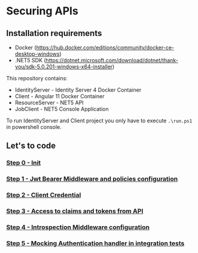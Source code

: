 # Securing APIs
## Installation requirements
*  Docker (https://hub.docker.com/editions/community/docker-ce-desktop-windows)
* .NET5 SDK (https://dotnet.microsoft.com/download/dotnet/thank-you/sdk-5.0.201-windows-x64-installer)

This repository contains:
 - IdentityServer - Identity Server 4 Docker Container
 - Client - Angular 11 Docker Container
 - ResourceServer - NET5 API
 - JobClient - NET5 Console Application

To run IdentityServer and Client project you only have to execute `.\run.ps1` in powershell console.

## Let's to code
### [Step 0 - Init](https://github.com/christian147/securing-apis/tree/step-0)
### [Step 1 - Jwt Bearer Middleware and policies configuration](https://github.com/christian147/securing-apis/tree/step-1)
### [Step 2 - Client Credential](https://github.com/christian147/securing-apis/tree/step-2)
### [Step 3 - Access to claims and tokens from API](https://github.com/christian147/securing-apis/tree/step-3)
### [Step 4 - Introspection Middleware configuration](https://github.com/christian147/securing-apis/tree/step-4)
### [Step 5 - Mocking Authentication handler in integration tests](https://github.com/christian147/securing-apis/tree/step-5)
